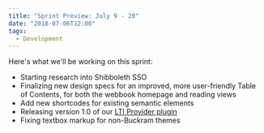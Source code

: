 ```yaml
---
title: "Sprint Preview: July 9 - 20"
date: "2018-07-06T12:00"
tags:
  - Development
---
```


Here's what we'll be working on this sprint:

- Starting research into Shibboleth SSO
- Finalizing new design specs for an improved,
  more user-friendly Table of Contents, for both the webbook homepage and reading views
- Add new shortcodes for existing semantic elements
- Releasing version 1.0 of our
  [LTI Provider plugin](https://github.com/pressbooks/pressbooks-lti-provider)
- Fixing
  textbox markup for non-Buckram themes
